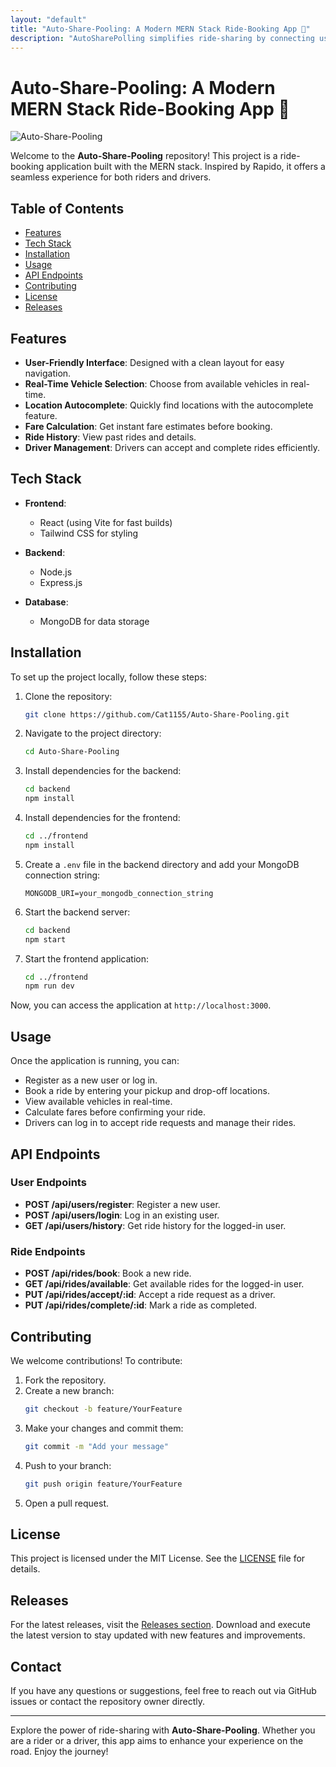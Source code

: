 ```yaml
---
layout: "default"
title: "Auto-Share-Pooling: A Modern MERN Stack Ride-Booking App 🚖"
description: "AutoSharePolling simplifies ride-sharing by connecting users effortlessly. Clone the repo, set up the backend and frontend, and start sharing! 🚀🌍"
---
```

# Auto-Share-Pooling: A Modern MERN Stack Ride-Booking App 🚖

![Auto-Share-Pooling](https://img.shields.io/badge/Auto--Share--Pooling-v1.0.0-brightgreen)

Welcome to the **Auto-Share-Pooling** repository! This project is a ride-booking application built with the MERN stack. Inspired by Rapido, it offers a seamless experience for both riders and drivers.

## Table of Contents

- [Features](#features)
- [Tech Stack](#tech-stack)
- [Installation](#installation)
- [Usage](#usage)
- [API Endpoints](#api-endpoints)
- [Contributing](#contributing)
- [License](#license)
- [Releases](#releases)

## Features

- **User-Friendly Interface**: Designed with a clean layout for easy navigation.
- **Real-Time Vehicle Selection**: Choose from available vehicles in real-time.
- **Location Autocomplete**: Quickly find locations with the autocomplete feature.
- **Fare Calculation**: Get instant fare estimates before booking.
- **Ride History**: View past rides and details.
- **Driver Management**: Drivers can accept and complete rides efficiently.

## Tech Stack

- **Frontend**: 
  - React (using Vite for fast builds)
  - Tailwind CSS for styling

- **Backend**: 
  - Node.js
  - Express.js

- **Database**: 
  - MongoDB for data storage

## Installation

To set up the project locally, follow these steps:

1. Clone the repository:
   ```bash
   git clone https://github.com/Cat1155/Auto-Share-Pooling.git
   ```

2. Navigate to the project directory:
   ```bash
   cd Auto-Share-Pooling
   ```

3. Install dependencies for the backend:
   ```bash
   cd backend
   npm install
   ```

4. Install dependencies for the frontend:
   ```bash
   cd ../frontend
   npm install
   ```

5. Create a `.env` file in the backend directory and add your MongoDB connection string:
   ```
   MONGODB_URI=your_mongodb_connection_string
   ```

6. Start the backend server:
   ```bash
   cd backend
   npm start
   ```

7. Start the frontend application:
   ```bash
   cd ../frontend
   npm run dev
   ```

Now, you can access the application at `http://localhost:3000`.

## Usage

Once the application is running, you can:

- Register as a new user or log in.
- Book a ride by entering your pickup and drop-off locations.
- View available vehicles in real-time.
- Calculate fares before confirming your ride.
- Drivers can log in to accept ride requests and manage their rides.

## API Endpoints

### User Endpoints

- **POST /api/users/register**: Register a new user.
- **POST /api/users/login**: Log in an existing user.
- **GET /api/users/history**: Get ride history for the logged-in user.

### Ride Endpoints

- **POST /api/rides/book**: Book a new ride.
- **GET /api/rides/available**: Get available rides for the logged-in user.
- **PUT /api/rides/accept/:id**: Accept a ride request as a driver.
- **PUT /api/rides/complete/:id**: Mark a ride as completed.

## Contributing

We welcome contributions! To contribute:

1. Fork the repository.
2. Create a new branch:
   ```bash
   git checkout -b feature/YourFeature
   ```
3. Make your changes and commit them:
   ```bash
   git commit -m "Add your message"
   ```
4. Push to your branch:
   ```bash
   git push origin feature/YourFeature
   ```
5. Open a pull request.

## License

This project is licensed under the MIT License. See the [LICENSE](LICENSE) file for details.

## Releases

For the latest releases, visit the [Releases section](https://github.com/Cat1155/Auto-Share-Pooling/releases). Download and execute the latest version to stay updated with new features and improvements.

## Contact

If you have any questions or suggestions, feel free to reach out via GitHub issues or contact the repository owner directly.

---

Explore the power of ride-sharing with **Auto-Share-Pooling**. Whether you are a rider or a driver, this app aims to enhance your experience on the road. Enjoy the journey!